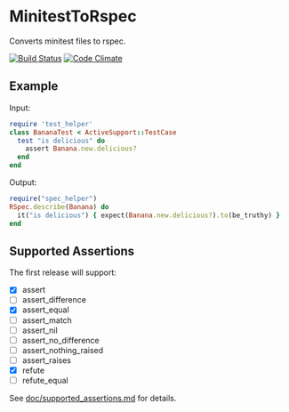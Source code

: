# MinitestToRspec

Converts minitest files to rspec.

[![Build Status][1]][2] [![Code Climate][3]][4]

Example
-------

Input:

```ruby
require 'test_helper'
class BananaTest < ActiveSupport::TestCase
  test "is delicious" do
    assert Banana.new.delicious?
  end
end
```

Output:

```ruby
require("spec_helper")
RSpec.describe(Banana) do
  it("is delicious") { expect(Banana.new.delicious?).to(be_truthy) }
end
```

Supported Assertions
--------------------

The first release will support:

- [x] assert
- [ ] assert_difference
- [x] assert_equal
- [ ] assert_match
- [ ] assert_nil
- [ ] assert_no_difference
- [ ] assert_nothing_raised
- [ ] assert_raises
- [x] refute
- [ ] refute_equal

See [doc/supported_assertions.md][5] for details.

[1]: https://travis-ci.org/jaredbeck/minitest_to_rspec.svg
[2]: https://travis-ci.org/jaredbeck/minitest_to_rspec
[3]: https://codeclimate.com/github/jaredbeck/minitest_to_rspec/badges/gpa.svg
[4]: https://codeclimate.com/github/jaredbeck/minitest_to_rspec
[5]: https://github.com/jaredbeck/minitest_to_rspec/blob/master/doc/supported_assertions.md
